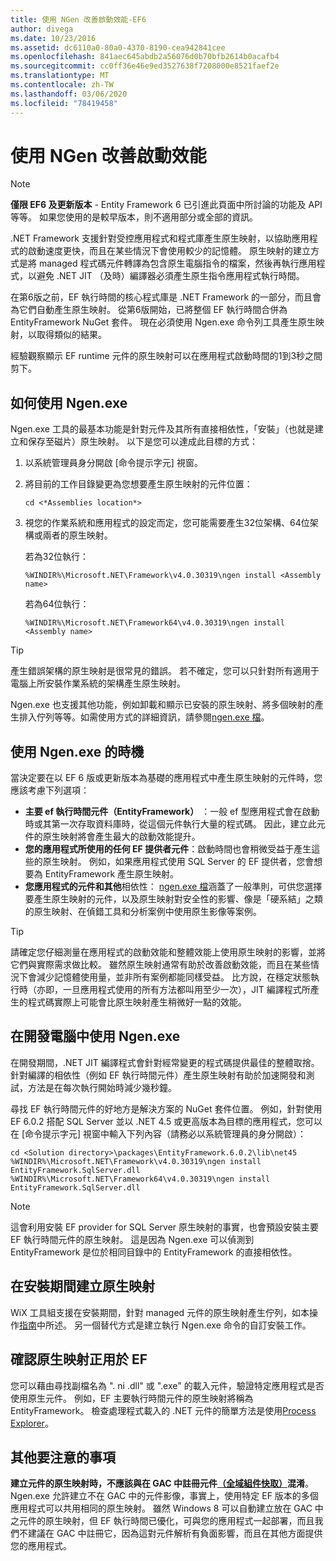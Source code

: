 ```yaml
---
title: 使用 NGen 改善啟動效能-EF6
author: divega
ms.date: 10/23/2016
ms.assetid: dc6110a0-80a0-4370-8190-cea942841cee
ms.openlocfilehash: 841aec645abdb2a56076d0b70bfb2614b0acafb4
ms.sourcegitcommit: cc0ff36e46e9ed3527638f7208000e8521faef2e
ms.translationtype: MT
ms.contentlocale: zh-TW
ms.lasthandoff: 03/06/2020
ms.locfileid: "78419458"
---
```

# <a name="improving-startup-performance-with-ngen"></a>使用 NGen 改善啟動效能
> [!NOTE]
> **僅限 EF6 及更新版本** - Entity Framework 6 已引進此頁面中所討論的功能及 API 等等。 如果您使用的是較早版本，則不適用部分或全部的資訊。  

.NET Framework 支援針對受控應用程式和程式庫產生原生映射，以協助應用程式的啟動速度更快，而且在某些情況下會使用較少的記憶體。 原生映射的建立方式是將 managed 程式碼元件轉譯為包含原生電腦指令的檔案，然後再執行應用程式，以避免 .NET JIT （及時）編譯器必須產生原生指令應用程式執行時間。  

在第6版之前，EF 執行時間的核心程式庫是 .NET Framework 的一部分，而且會為它們自動產生原生映射。 從第6版開始，已將整個 EF 執行時間合併為 EntityFramework NuGet 套件。 現在必須使用 Ngen.exe 命令列工具產生原生映射，以取得類似的結果。  

經驗觀察顯示 EF runtime 元件的原生映射可以在應用程式啟動時間的1到3秒之間剪下。  

## <a name="how-to-use-ngenexe"></a>如何使用 Ngen.exe  

Ngen.exe 工具的最基本功能是針對元件及其所有直接相依性，「安裝」（也就是建立和保存至磁片）原生映射。 以下是您可以達成此目標的方式：  

1. 以系統管理員身分開啟 [命令提示字元] 視窗。
2. 將目前的工作目錄變更為您想要產生原生映射的元件位置：

   ``` console
   cd <*Assemblies location*>  
   ```

3. 視您的作業系統和應用程式的設定而定，您可能需要產生32位架構、64位架構或兩者的原生映射。

   若為32位執行：

   ``` console
   %WINDIR%\Microsoft.NET\Framework\v4.0.30319\ngen install <Assembly name>  
   ```

   若為64位執行：
  
   ``` console
   %WINDIR%\Microsoft.NET\Framework64\v4.0.30319\ngen install <Assembly name>  
   ```

> [!TIP]
> 產生錯誤架構的原生映射是很常見的錯誤。 若不確定，您可以只針對所有適用于電腦上所安裝作業系統的架構產生原生映射。  

Ngen.exe 也支援其他功能，例如卸載和顯示已安裝的原生映射、將多個映射的產生排入佇列等等。如需使用方式的詳細資訊，請參閱[ngen.exe 檔](https://msdn.microsoft.com/library/6t9t5wcf.aspx)。  

## <a name="when-to-use-ngenexe"></a>使用 Ngen.exe 的時機  

當決定要在以 EF 6 版或更新版本為基礎的應用程式中產生原生映射的元件時，您應該考慮下列選項：  

- **主要 ef 執行時間元件（EntityFramework）** ：一般 ef 型應用程式會在啟動時或其第一次存取資料庫時，從這個元件執行大量的程式碼。 因此，建立此元件的原生映射將會產生最大的啟動效能提升。  
- **您的應用程式所使用的任何 EF 提供者元件**：啟動時間也會稍微受益于產生這些的原生映射。 例如，如果應用程式使用 SQL Server 的 EF 提供者，您會想要為 EntityFramework 產生原生映射。  
- **您應用程式的元件和其他**相依性： [ngen.exe 檔](https://msdn.microsoft.com/library/6t9t5wcf.aspx)涵蓋了一般準則，可供您選擇要產生原生映射的元件，以及原生映射對安全性的影響、像是「硬系結」之類的原生映射、在偵錯工具和分析案例中使用原生影像等案例。  

> [!TIP]
> 請確定您仔細測量在應用程式的啟動效能和整體效能上使用原生映射的影響，並將它們與實際需求做比較。 雖然原生映射通常有助於改善啟動效能，而且在某些情況下會減少記憶體使用量，並非所有案例都能同樣受益。 比方說，在穩定狀態執行時（亦即，一旦應用程式使用的所有方法都叫用至少一次），JIT 編譯程式所產生的程式碼實際上可能會比原生映射產生稍微好一點的效能。  

## <a name="using-ngenexe-in-a-development-machine"></a>在開發電腦中使用 Ngen.exe  

在開發期間，.NET JIT 編譯程式會針對經常變更的程式碼提供最佳的整體取捨。 針對編譯的相依性（例如 EF 執行時間元件）產生原生映射有助於加速開發和測試，方法是在每次執行開始時減少幾秒鐘。  

尋找 EF 執行時間元件的好地方是解決方案的 NuGet 套件位置。 例如，針對使用 EF 6.0.2 搭配 SQL Server 並以 .NET 4.5 或更高版本為目標的應用程式，您可以在 [命令提示字元] 視窗中輸入下列內容（請務必以系統管理員的身分開啟）：  

```console
cd <Solution directory>\packages\EntityFramework.6.0.2\lib\net45
%WINDIR%\Microsoft.NET\Framework\v4.0.30319\ngen install EntityFramework.SqlServer.dll
%WINDIR%\Microsoft.NET\Framework64\v4.0.30319\ngen install EntityFramework.SqlServer.dll
```  

> [!NOTE]
> 這會利用安裝 EF provider for SQL Server 原生映射的事實，也會預設安裝主要 EF 執行時間元件的原生映射。 這是因為 Ngen.exe 可以偵測到 EntityFramework 是位於相同目錄中的 EntityFramework 的直接相依性。  

## <a name="creating-native-images-during-setup"></a>在安裝期間建立原生映射  

WiX 工具組支援在安裝期間，針對 managed 元件的原生映射產生佇列，如本操作[指南](https://wixtoolset.org/documentation/manual/v3/howtos/files_and_registry/ngen_managed_assemblies.html)中所述。 另一個替代方式是建立執行 Ngen.exe 命令的自訂安裝工作。  

## <a name="verifying-that-native-images-are-being-used-for-ef"></a>確認原生映射正用於 EF  

您可以藉由尋找副檔名為 ". ni .dll" 或 ".exe" 的載入元件，驗證特定應用程式是否使用原生元件。 例如，EF 主要執行時間元件的原生映射將稱為 EntityFramework。 檢查處理程式載入的 .NET 元件的簡單方法是使用[Process Explorer](https://technet.microsoft.com/sysinternals/bb896653)。  

## <a name="other-things-to-be-aware-of"></a>其他要注意的事項  

**建立元件的原生映射時，不應該與在 GAC 中註冊元件[（全域組件快取）](https://msdn.microsoft.com/library/yf1d93sz.aspx)混淆**。 Ngen.exe 允許建立不在 GAC 中的元件影像，事實上，使用特定 EF 版本的多個應用程式可以共用相同的原生映射。 雖然 Windows 8 可以自動建立放在 GAC 中之元件的原生映射，但 EF 執行時間已優化，可與您的應用程式一起部署，而且我們不建議在 GAC 中註冊它，因為這對元件解析有負面影響，而且在其他方面提供您的應用程式。  
